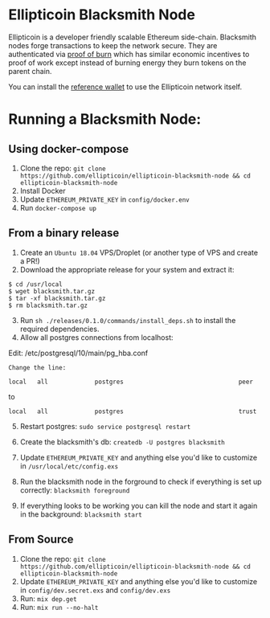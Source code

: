 Ellipticoin Blacksmith Node
==========

Ellipticoin is a developer friendly scalable Ethereum side-chain. Blacksmith
nodes forge transactions to keep the network secure. They are authenticated via [proof
of
burn](https://www.masonforest.com/blockchain/ethereum/ellipticoin/2018/05/29/the-ellipticoin-proof-of-burn-algorithm.html)
which has similar economic incentives to proof of work except instead of
burning energy they burn tokens on the parent chain.

You can install the [reference wallet](https://www.npmjs.com/package/ec-wallet) to use the Ellipticoin network itself.


Running a Blacksmith Node:
==========================

Using docker-compose
-----
1. Clone the repo:  `git clone https://github.com/ellipticoin/ellipticoin-blacksmith-node && cd ellipticoin-blacksmith-node`
2. Install Docker
2. Update `ETHEREUM_PRIVATE_KEY` in `config/docker.env`
3. Run `docker-compose up`

From a binary release
-----

1. Create an `Ubuntu 18.04` VPS/Droplet (or another type of VPS and create a
   PR!)
2. Download the appropriate release for your system and extract it:
````
$ cd /usr/local
$ wget blacksmith.tar.gz
$ tar -xf blacksmith.tar.gz
$ rm blacksmith.tar.gz
````
3. Run `sh ./releases/0.1.0/commands/install_deps.sh` to install the required dependencies.
4. Allow all postgres connections from localhost:

Edit: /etc/postgresql/10/main/pg_hba.conf

    Change the line:
````
local   all             postgres                                peer
````
to
````
local   all             postgres                                trust
````
5. Restart postgres: `sudo service postgresql restart`

6. Create the blacksmith's db: `createdb -U postgres blacksmith`
7. Update `ETHEREUM_PRIVATE_KEY` and anything else you'd like to customize in
   `/usr/local/etc/config.exs`

9. Run the blacksmith node in the forground to check if everything is set up correctly: `blacksmith foreground`

10. If everything looks to be working you can kill the node and start it again in the background: `blacksmith start`

From Source
-----
1. Clone the repo:  `git clone https://github.com/ellipticoin/ellipticoin-blacksmith-node && cd ellipticoin-blacksmith-node`
2. Update `ETHEREUM_PRIVATE_KEY` and anything else you'd like to customize in
   `config/dev.secret.exs` and `config/dev.exs`
3. Run: `mix dep.get`
4. Run: `mix run --no-halt`
